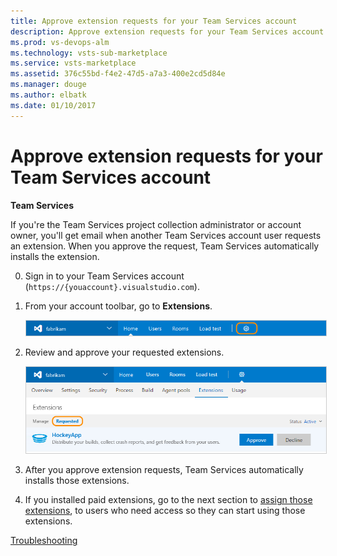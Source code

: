 ```yaml
---
title: Approve extension requests for your Team Services account
description: Approve extension requests for your Team Services account
ms.prod: vs-devops-alm
ms.technology: vsts-sub-marketplace
ms.service: vsts-marketplace
ms.assetid: 376c55bd-f4e2-47d5-a7a3-400e2cd5d84e 
ms.manager: douge
ms.author: elbatk
ms.date: 01/10/2017
---
```


# Approve extension requests for your Team Services account

**Team Services**

If you're the Team Services project collection administrator or account owner, 
you'll get email when another Team Services account user requests an extension. 
When you approve the request, Team Services automatically installs the extension.

0.	Sign in to your Team Services account 
(```https://{youaccount}.visualstudio.com```).

0.	From your account toolbar, go to **Extensions**.

	<img alt="Extensions tab" src="../_shared/_img/account-settings-new-ui.png" style="border: 1px solid #CCCCCC" />

0.	Review and approve your requested extensions.

	<img alt="Extensions tab, requested extensions" src="_img/get-vsts-extensions/approve-request-updated-ui.png" style="border: 1px solid #CCCCCC" />

0.	After you approve extension requests, 
Team Services automatically installs those extensions. 

0.	If you installed paid extensions, 
go to the next section to [assign those extensions](./assign-paid-extensions.md), 
to users who need access so they can start using those extensions.


[Troubleshooting](faq-extensions.md)